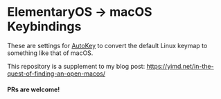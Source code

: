 # ElementaryOS -> macOS Keybindings

These are settings for [AutoKey](https://github.com/autokey/autokey) to convert the default Linux keymap to something like that of macOS.

This repository is a supplement to my blog post: https://yimd.net/in-the-quest-of-finding-an-open-macos/

#### PRs are welcome!
